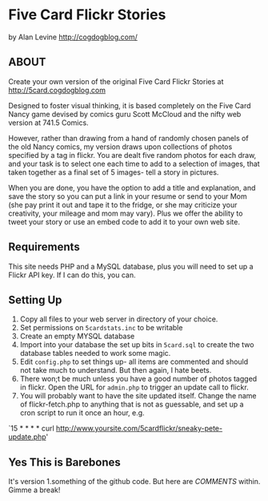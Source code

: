 Five Card Flickr Stories
=========================
by Alan Levine http://cogdogblog.com/

ABOUT
-----
Create your own version of the original Five Card Flickr Stories at http://5card.cogdogblog.com

Designed to foster visual thinking, it is based completely on the Five Card Nancy game devised by comics guru Scott McCloud and the nifty web version at 741.5 Comics.

However, rather than drawing from a hand of randomly chosen panels of the old Nancy comics, my version draws upon collections of photos specified by a tag in flickr. You are dealt five random photos for each draw, and your task is to select one each time to add to a selection of images, that taken together as a final set of 5 images- tell a story in pictures.

When you are done, you have the option to add a title and explanation, and save the story so you can put a link in your resume or send to your Mom (she pay print it out and tape it to the fridge, or she may criticize your creativity, your mileage and mom may vary). Plus we offer the ability to tweet your story or use an embed code to add it to your own web site.

Requirements
------------

This site needs PHP and a MySQL database, plus you will need to set up a Flickr API key. If I can do this, you can.

Setting Up
----------
1. Copy all files to your web server in directory of your choice. 
2. Set permissions on `5cardstats.inc` to be writable
3. Create an empty MYSQL database
4. Import into your database the set up bits in `5card.sql`  to create the two database tables needed to work some magic.
5. Edit `config.php` to set things up- all items are commented and should not take much to understand. But then again, I hate beets.
6. There won;t be much unless you have a good number of photos tagged in flickr. Open the URL for `admin.php` to trigger an update call to flickr.
7. You will probably want to have the site updated itself. Change the name of flickr-fetch.php to anything that is not as guessable, and set up a cron script to run it once an hour, e.g. 

`15 * * * * curl http://www.yoursite.com/5cardflickr/sneaky-pete-update.php'

Yes This is Barebones
---------------------
It's version 1.something of the github code. But here are _COMMENTS_ within. Gimme a break!




